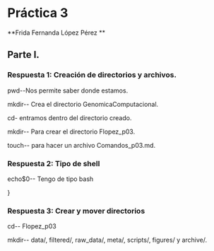 # Práctica 3 
**Frida Fernanda López Pérez **

## Parte I. 
### Respuesta 1: Creación de directorios y archivos.

<p>pwd--Nos permite saber donde estamos.</p>
<p>mkdir-- Crea el directorio GenomicaComputacional.</p>
<p>cd- entramos dentro del directorio creado.</p>
<p>mkdir-- Para crear el directorio Flopez_p03.</p>
<p>touch-- para hacer un archivo Comandos_p03.md.</p>

### Respuesta 2: Tipo de shell 
<p>echo$0-- Tengo de tipo bash</p>}

### Respuesta 3: Crear y mover directorios
<p> cd-- Flopez_p03 </p>
<p> mkdir-- data/, filtered/, raw_data/, meta/, scripts/, figures/ y archive/.</p>

